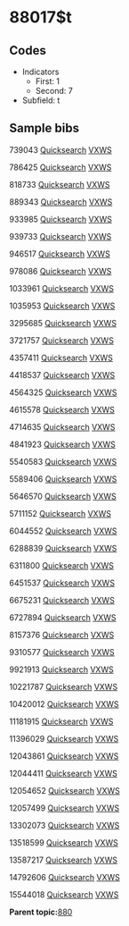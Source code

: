 # 88017$t

## Codes

-   Indicators
    -   First: 1
    -   Second: 7
-   Subfield: t

## Sample bibs

739043 [Quicksearch](https://search.library.yale.edu/catalog/739043) [VXWS](http://prodorbis.library.yale.edu:7014/vxws/GetHoldingsService?bibId=739043)

786425 [Quicksearch](https://search.library.yale.edu/catalog/786425) [VXWS](http://prodorbis.library.yale.edu:7014/vxws/GetHoldingsService?bibId=786425)

818733 [Quicksearch](https://search.library.yale.edu/catalog/818733) [VXWS](http://prodorbis.library.yale.edu:7014/vxws/GetHoldingsService?bibId=818733)

889343 [Quicksearch](https://search.library.yale.edu/catalog/889343) [VXWS](http://prodorbis.library.yale.edu:7014/vxws/GetHoldingsService?bibId=889343)

933985 [Quicksearch](https://search.library.yale.edu/catalog/933985) [VXWS](http://prodorbis.library.yale.edu:7014/vxws/GetHoldingsService?bibId=933985)

939733 [Quicksearch](https://search.library.yale.edu/catalog/939733) [VXWS](http://prodorbis.library.yale.edu:7014/vxws/GetHoldingsService?bibId=939733)

946517 [Quicksearch](https://search.library.yale.edu/catalog/946517) [VXWS](http://prodorbis.library.yale.edu:7014/vxws/GetHoldingsService?bibId=946517)

978086 [Quicksearch](https://search.library.yale.edu/catalog/978086) [VXWS](http://prodorbis.library.yale.edu:7014/vxws/GetHoldingsService?bibId=978086)

1033961 [Quicksearch](https://search.library.yale.edu/catalog/1033961) [VXWS](http://prodorbis.library.yale.edu:7014/vxws/GetHoldingsService?bibId=1033961)

1035953 [Quicksearch](https://search.library.yale.edu/catalog/1035953) [VXWS](http://prodorbis.library.yale.edu:7014/vxws/GetHoldingsService?bibId=1035953)

3295685 [Quicksearch](https://search.library.yale.edu/catalog/3295685) [VXWS](http://prodorbis.library.yale.edu:7014/vxws/GetHoldingsService?bibId=3295685)

3721757 [Quicksearch](https://search.library.yale.edu/catalog/3721757) [VXWS](http://prodorbis.library.yale.edu:7014/vxws/GetHoldingsService?bibId=3721757)

4357411 [Quicksearch](https://search.library.yale.edu/catalog/4357411) [VXWS](http://prodorbis.library.yale.edu:7014/vxws/GetHoldingsService?bibId=4357411)

4418537 [Quicksearch](https://search.library.yale.edu/catalog/4418537) [VXWS](http://prodorbis.library.yale.edu:7014/vxws/GetHoldingsService?bibId=4418537)

4564325 [Quicksearch](https://search.library.yale.edu/catalog/4564325) [VXWS](http://prodorbis.library.yale.edu:7014/vxws/GetHoldingsService?bibId=4564325)

4615578 [Quicksearch](https://search.library.yale.edu/catalog/4615578) [VXWS](http://prodorbis.library.yale.edu:7014/vxws/GetHoldingsService?bibId=4615578)

4714635 [Quicksearch](https://search.library.yale.edu/catalog/4714635) [VXWS](http://prodorbis.library.yale.edu:7014/vxws/GetHoldingsService?bibId=4714635)

4841923 [Quicksearch](https://search.library.yale.edu/catalog/4841923) [VXWS](http://prodorbis.library.yale.edu:7014/vxws/GetHoldingsService?bibId=4841923)

5540583 [Quicksearch](https://search.library.yale.edu/catalog/5540583) [VXWS](http://prodorbis.library.yale.edu:7014/vxws/GetHoldingsService?bibId=5540583)

5589406 [Quicksearch](https://search.library.yale.edu/catalog/5589406) [VXWS](http://prodorbis.library.yale.edu:7014/vxws/GetHoldingsService?bibId=5589406)

5646570 [Quicksearch](https://search.library.yale.edu/catalog/5646570) [VXWS](http://prodorbis.library.yale.edu:7014/vxws/GetHoldingsService?bibId=5646570)

5711152 [Quicksearch](https://search.library.yale.edu/catalog/5711152) [VXWS](http://prodorbis.library.yale.edu:7014/vxws/GetHoldingsService?bibId=5711152)

6044552 [Quicksearch](https://search.library.yale.edu/catalog/6044552) [VXWS](http://prodorbis.library.yale.edu:7014/vxws/GetHoldingsService?bibId=6044552)

6288839 [Quicksearch](https://search.library.yale.edu/catalog/6288839) [VXWS](http://prodorbis.library.yale.edu:7014/vxws/GetHoldingsService?bibId=6288839)

6311800 [Quicksearch](https://search.library.yale.edu/catalog/6311800) [VXWS](http://prodorbis.library.yale.edu:7014/vxws/GetHoldingsService?bibId=6311800)

6451537 [Quicksearch](https://search.library.yale.edu/catalog/6451537) [VXWS](http://prodorbis.library.yale.edu:7014/vxws/GetHoldingsService?bibId=6451537)

6675231 [Quicksearch](https://search.library.yale.edu/catalog/6675231) [VXWS](http://prodorbis.library.yale.edu:7014/vxws/GetHoldingsService?bibId=6675231)

6727894 [Quicksearch](https://search.library.yale.edu/catalog/6727894) [VXWS](http://prodorbis.library.yale.edu:7014/vxws/GetHoldingsService?bibId=6727894)

8157376 [Quicksearch](https://search.library.yale.edu/catalog/8157376) [VXWS](http://prodorbis.library.yale.edu:7014/vxws/GetHoldingsService?bibId=8157376)

9310577 [Quicksearch](https://search.library.yale.edu/catalog/9310577) [VXWS](http://prodorbis.library.yale.edu:7014/vxws/GetHoldingsService?bibId=9310577)

9921913 [Quicksearch](https://search.library.yale.edu/catalog/9921913) [VXWS](http://prodorbis.library.yale.edu:7014/vxws/GetHoldingsService?bibId=9921913)

10221787 [Quicksearch](https://search.library.yale.edu/catalog/10221787) [VXWS](http://prodorbis.library.yale.edu:7014/vxws/GetHoldingsService?bibId=10221787)

10420012 [Quicksearch](https://search.library.yale.edu/catalog/10420012) [VXWS](http://prodorbis.library.yale.edu:7014/vxws/GetHoldingsService?bibId=10420012)

11181915 [Quicksearch](https://search.library.yale.edu/catalog/11181915) [VXWS](http://prodorbis.library.yale.edu:7014/vxws/GetHoldingsService?bibId=11181915)

11396029 [Quicksearch](https://search.library.yale.edu/catalog/11396029) [VXWS](http://prodorbis.library.yale.edu:7014/vxws/GetHoldingsService?bibId=11396029)

12043861 [Quicksearch](https://search.library.yale.edu/catalog/12043861) [VXWS](http://prodorbis.library.yale.edu:7014/vxws/GetHoldingsService?bibId=12043861)

12044411 [Quicksearch](https://search.library.yale.edu/catalog/12044411) [VXWS](http://prodorbis.library.yale.edu:7014/vxws/GetHoldingsService?bibId=12044411)

12054652 [Quicksearch](https://search.library.yale.edu/catalog/12054652) [VXWS](http://prodorbis.library.yale.edu:7014/vxws/GetHoldingsService?bibId=12054652)

12057499 [Quicksearch](https://search.library.yale.edu/catalog/12057499) [VXWS](http://prodorbis.library.yale.edu:7014/vxws/GetHoldingsService?bibId=12057499)

13302073 [Quicksearch](https://search.library.yale.edu/catalog/13302073) [VXWS](http://prodorbis.library.yale.edu:7014/vxws/GetHoldingsService?bibId=13302073)

13518599 [Quicksearch](https://search.library.yale.edu/catalog/13518599) [VXWS](http://prodorbis.library.yale.edu:7014/vxws/GetHoldingsService?bibId=13518599)

13587217 [Quicksearch](https://search.library.yale.edu/catalog/13587217) [VXWS](http://prodorbis.library.yale.edu:7014/vxws/GetHoldingsService?bibId=13587217)

14792606 [Quicksearch](https://search.library.yale.edu/catalog/14792606) [VXWS](http://prodorbis.library.yale.edu:7014/vxws/GetHoldingsService?bibId=14792606)

15544018 [Quicksearch](https://search.library.yale.edu/catalog/15544018) [VXWS](http://prodorbis.library.yale.edu:7014/vxws/GetHoldingsService?bibId=15544018)

**Parent topic:**[880](../../tags/880/880.md)


